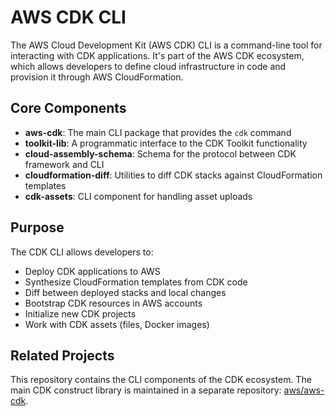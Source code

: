 # AWS CDK CLI

The AWS Cloud Development Kit (AWS CDK) CLI is a command-line tool for interacting with CDK applications. It's part of the AWS CDK ecosystem, which allows developers to define cloud infrastructure in code and provision it through AWS CloudFormation.

## Core Components

- **aws-cdk**: The main CLI package that provides the `cdk` command
- **toolkit-lib**: A programmatic interface to the CDK Toolkit functionality
- **cloud-assembly-schema**: Schema for the protocol between CDK framework and CLI
- **cloudformation-diff**: Utilities to diff CDK stacks against CloudFormation templates
- **cdk-assets**: CLI component for handling asset uploads

## Purpose

The CDK CLI allows developers to:

- Deploy CDK applications to AWS
- Synthesize CloudFormation templates from CDK code
- Diff between deployed stacks and local changes
- Bootstrap CDK resources in AWS accounts
- Initialize new CDK projects
- Work with CDK assets (files, Docker images)

## Related Projects

This repository contains the CLI components of the CDK ecosystem. The main CDK construct library is maintained in a separate repository: [aws/aws-cdk](https://github.com/aws/aws-cdk).
